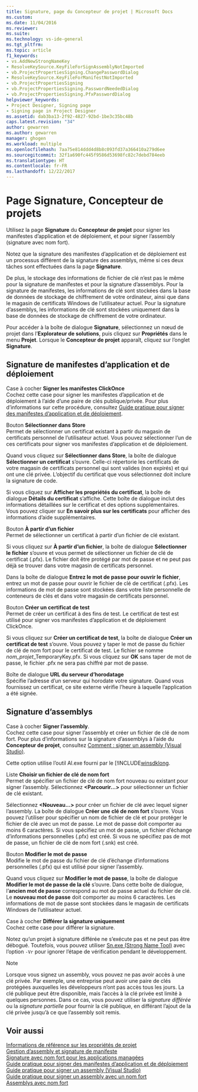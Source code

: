 ```yaml
---
title: Signature, page du Concepteur de projet | Microsoft Docs
ms.custom: 
ms.date: 11/04/2016
ms.reviewer: 
ms.suite: 
ms.technology: vs-ide-general
ms.tgt_pltfrm: 
ms.topic: article
f1_keywords:
- vs.AddNewStrongNameKey
- ResolveKeySource.KeyFileForSignAssemblyNotImported
- vb.ProjectPropertiesSigning.ChangePasswordDialog
- ResolveKeySource.KeyFileForManifestNotImported
- vb.ProjectPropertiesSigning
- vb.ProjectPropertiesSigning.PasswordNeededDialog
- vb.ProjectPropertiesSigning.PfxPasswordDialog
helpviewer_keywords:
- Project Designer, Signing page
- Signing page in Project Designer
ms.assetid: dab3ba13-2f92-4827-92bd-1be3c35bc48b
caps.latest.revision: "34"
author: gewarren
ms.author: gewarren
manager: ghogen
ms.workload: multiple
ms.openlocfilehash: 7aa75e814ddd4d8b8c093fd37a366410a279d6ee
ms.sourcegitcommit: 32f1a690fc445f9586d53698fc82c7debd784eeb
ms.translationtype: HT
ms.contentlocale: fr-FR
ms.lasthandoff: 12/22/2017
---
```

# <a name="signing-page-project-designer"></a>Page Signature, Concepteur de projets
Utilisez la page **Signature** du **Concepteur de projet** pour signer les manifestes d’application et de déploiement, et pour signer l’assembly (signature avec nom fort).  
  
 Notez que la signature des manifestes d’application et de déploiement est un processus différent de la signature des assemblys, même si ces deux tâches sont effectuées dans la page **Signature**.  
  
 De plus, le stockage des informations de fichier de clé n’est pas le même pour la signature de manifestes et pour la signature d’assemblys. Pour la signature de manifestes, les informations de clé sont stockées dans la base de données de stockage de chiffrement de votre ordinateur, ainsi que dans le magasin de certificats Windows de l’utilisateur actuel. Pour la signature d’assemblys, les informations de clé sont stockées uniquement dans la base de données de stockage de chiffrement de votre ordinateur.  
  
 Pour accéder à la boîte de dialogue **Signature**, sélectionnez un nœud de projet dans l’**Explorateur de solutions**, puis cliquez sur **Propriétés** dans le menu **Projet**. Lorsque le **Concepteur de projet** apparaît, cliquez sur l’onglet **Signature**.  
  
## <a name="application-and-deployment-manifest-signing"></a>Signature de manifestes d’application et de déploiement  
 Case à cocher **Signer les manifestes ClickOnce**  
 Cochez cette case pour signer les manifestes d’application et de déploiement à l’aide d’une paire de clés publique/privée. Pour plus d’informations sur cette procédure, consultez [Guide pratique pour signer des manifestes d’application et de déploiement](../../ide/how-to-sign-application-and-deployment-manifests.md).  
  
 Bouton **Sélectionner dans Store**  
 Permet de sélectionner un certificat existant à partir du magasin de certificats personnel de l’utilisateur actuel. Vous pouvez sélectionner l’un de ces certificats pour signer vos manifestes d’application et de déploiement.  
  
 Quand vous cliquez sur **Sélectionner dans Store**, la boîte de dialogue **Sélectionner un certificat** s’ouvre. Celle-ci répertorie les certificats de votre magasin de certificats personnel qui sont valides (non expirés) et qui ont une clé privée. L’objectif du certificat que vous sélectionnez doit inclure la signature de code.  
  
 Si vous cliquez sur **Afficher les propriétés du certificat**, la boîte de dialogue **Détails du certificat** s’affiche. Cette boîte de dialogue inclut des informations détaillées sur le certificat et des options supplémentaires. Vous pouvez cliquer sur **En savoir plus sur les certificats** pour afficher des informations d’aide supplémentaires.  
  
 Bouton **À partir d’un fichier**  
 Permet de sélectionner un certificat à partir d’un fichier de clé existant.  
  
 Si vous cliquez sur **À partir d’un fichier**, la boîte de dialogue **Sélectionner le fichier** s’ouvre et vous permet de sélectionner un fichier de clé de certificat (.pfx). Le fichier doit être protégé par mot de passe et ne peut pas déjà se trouver dans votre magasin de certificats personnel.  
  
 Dans la boîte de dialogue **Entrez le mot de passe pour ouvrir le fichier**, entrez un mot de passe pour ouvrir le fichier de clé de certificat (.pfx). Les informations de mot de passe sont stockées dans votre liste personnelle de conteneurs de clés et dans votre magasin de certificats personnel.  
  
 Bouton **Créer un certificat de test**  
 Permet de créer un certificat à des fins de test. Le certificat de test est utilisé pour signer vos manifestes d’application et de déploiement ClickOnce.  
  
 Si vous cliquez sur **Créer un certificat de test**, la boîte de dialogue **Créer un certificat de test** s’ouvre. Vous pouvez y taper le mot de passe du fichier de clé de nom fort pour le certificat de test. Le fichier se nomme *nom_projet*_TemporaryKey.pfx. Si vous cliquez sur **OK** sans taper de mot de passe, le fichier .pfx ne sera pas chiffré par mot de passe.  
  
 Boîte de dialogue **URL du serveur d’horodatage**  
 Spécifie l’adresse d’un serveur qui horodate votre signature. Quand vous fournissez un certificat, ce site externe vérifie l’heure à laquelle l’application a été signée.  
  
## <a name="assembly-signing"></a>Signature d’assemblys  
 Case à cocher **Signer l’assembly**.  
 Cochez cette case pour signer l’assembly et créer un fichier de clé de nom fort. Pour plus d’informations sur la signature d’assemblys à l’aide du **Concepteur de projet**, consultez [Comment : signer un assembly (Visual Studio)](../managing-assembly-and-manifest-signing.md#how-to-sign-an-assembly-in-visual-studio).  
  
 Cette option utilise l’outil Al.exe fourni par le [!INCLUDE[winsdklong](/dotnet/framework/app-domains/how-to-sign-an-assembly-with-a-strong-name).  
  
 Liste **Choisir un fichier de clé de nom fort**  
 Permet de spécifier un fichier de clé de nom fort nouveau ou existant pour signer l’assembly. Sélectionnez **\<Parcourir...>** pour sélectionner un fichier de clé existant.  
  
 Sélectionnez **\<Nouveau...>** pour créer un fichier de clé avec lequel signer l’assembly. La boîte de dialogue **Créer une clé de nom fort** s’ouvre. Vous pouvez l’utiliser pour spécifier un nom de fichier de clé et pour protéger le fichier de clé avec un mot de passe. Le mot de passe doit comporter au moins 6 caractères. Si vous spécifiez un mot de passe, un fichier d’échange d’informations personnelles (.pfx) est créé. Si vous ne spécifiez pas de mot de passe, un fichier de clé de nom fort (.snk) est créé.  
  
 Bouton **Modifier le mot de passe**  
 Modifie le mot de passe du fichier de clé d’échange d’informations personnelles (.pfx) qui est utilisé pour signer l’assembly.  
  
 Quand vous cliquez sur **Modifier le mot de passe**, la boîte de dialogue **Modifier le mot de passe de la clé** s’ouvre. Dans cette boîte de dialogue, l’**ancien mot de passe** correspond au mot de passe actuel du fichier de clé. Le **nouveau mot de passe** doit comporter au moins 6 caractères. Les informations de mot de passe sont stockées dans le magasin de certificats Windows de l’utilisateur actuel.  
  
 Case à cocher **Différer la signature uniquement**  
 Cochez cette case pour différer la signature.  
  
 Notez qu’un projet à signature différée ne s’exécute pas et ne peut pas être débogué. Toutefois, vous pouvez utiliser [Sn.exe (Strong Name Tool)](/dotnet/framework/tools/sn-exe-strong-name-tool) avec l’option `-Vr` pour ignorer l’étape de vérification pendant le développement.  
  
> [!NOTE]
>  Lorsque vous signez un assembly, vous pouvez ne pas avoir accès à une clé privée. Par exemple, une entreprise peut avoir une paire de clés protégées auxquelles les développeurs n’ont pas accès tous les jours. La clé publique peut être disponible, mais l’accès à la clé privée est limité à quelques personnes. Dans ce cas, vous pouvez utiliser la *signature différée* ou la *signature partielle* pour fournir la clé publique, en différant l’ajout de la clé privée jusqu’à ce que l’assembly soit remis.  
  
## <a name="see-also"></a>Voir aussi  
 [Informations de référence sur les propriétés de projet](../../ide/reference/project-properties-reference.md)   
 [Gestion d’assembly et signature de manifeste](../../ide/managing-assembly-and-manifest-signing.md)   
 [Signature avec nom fort pour les applications managées](http://msdn.microsoft.com/en-us/5fef3490-c519-4363-94fd-8b1ad260dab5)   
 [Guide pratique pour signer des manifestes d’application et de déploiement](../../ide/how-to-sign-application-and-deployment-manifests.md)   
 [Guide pratique pour signer un assembly (Visual Studio)](../managing-assembly-and-manifest-signing.md#how-to-sign-an-assembly-in-visual-studio)   
 [Guide pratique pour signer un assembly avec un nom fort](/dotnet/framework/app-domains/how-to-sign-an-assembly-with-a-strong-name)   
 [Assemblys avec nom fort](/dotnet/framework/app-domains/strong-named-assemblies)   